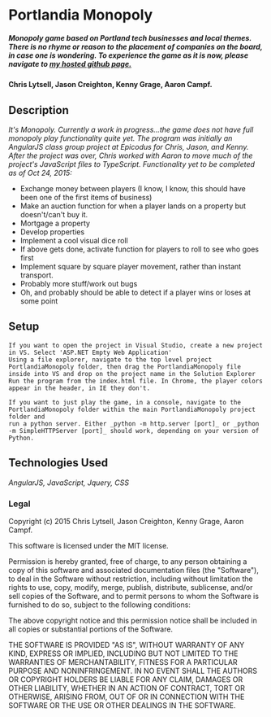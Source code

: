 # Portlandia Monopoly

##### _Monopoly game based on Portland tech businesses and local themes. There is no rhyme or reason to the placement of companies on the board, in case one is wondering. To experience the game as it is now, please navigate to [my hosted github page.](http://ludichrislyts.github.io/PortlandiaMonopolyGH)_

#### Chris Lytsell, Jason Creighton, Kenny Grage, Aaron Campf.

## Description

_It's Monopoly. Currently a work in progress...the game does not have full monopoly play functionality quite yet. The program was initially an AngularJS class group project at Epicodus for Chris, Jason, and Kenny.
After the project was over, Chris worked with Aaron to move much of the project's JavaScript files to TypeScript. Functionality yet to be completed as of Oct 24, 2015:_
* Exchange money between players (I know, I know, this should have been one of the first items of business)
* Make an auction function for when a player lands on a property but doesn't/can't buy it.
* Mortgage a property
* Develop properties
* Implement a cool visual dice roll
* If above gets done, activate function for players to roll to see who goes first
* Implement square by square player movement, rather than instant transport.
* Probably more stuff/work out bugs
* Oh, and probably should be able to detect if a player wins or loses at some point

## Setup
```
If you want to open the project in Visual Studio, create a new project in VS. Select 'ASP.NET Empty Web Application'
Using a file explorer, navigate to the top level project PortlandiaMonopoly folder, then drag the PortlandiaMonopoly file inside into VS and drop on the project name in the Solution Explorer
Run the program from the index.html file. In Chrome, the player colors appear in the header, in IE they don't.
```

```
If you want to just play the game, in a console, navigate to the PortlandiaMonopoly folder within the main PortlandiaMonopoly project folder and 
run a python server. Either _python -m http.server [port]_ or _python -m SimpleHTTPServer [port]_ should work, depending on your version of Python.

```

## Technologies Used

_AngularJS, JavaScript, Jquery, CSS_

### Legal



Copyright (c) 2015 Chris Lytsell, Jason Creighton, Kenny Grage, Aaron Campf.  

This software is licensed under the MIT license.

Permission is hereby granted, free of charge, to any person obtaining a copy
of this software and associated documentation files (the "Software"), to deal
in the Software without restriction, including without limitation the rights
to use, copy, modify, merge, publish, distribute, sublicense, and/or sell
copies of the Software, and to permit persons to whom the Software is
furnished to do so, subject to the following conditions:

The above copyright notice and this permission notice shall be included in
all copies or substantial portions of the Software.

THE SOFTWARE IS PROVIDED "AS IS", WITHOUT WARRANTY OF ANY KIND, EXPRESS OR
IMPLIED, INCLUDING BUT NOT LIMITED TO THE WARRANTIES OF MERCHANTABILITY,
FITNESS FOR A PARTICULAR PURPOSE AND NONINFRINGEMENT. IN NO EVENT SHALL THE
AUTHORS OR COPYRIGHT HOLDERS BE LIABLE FOR ANY CLAIM, DAMAGES OR OTHER
LIABILITY, WHETHER IN AN ACTION OF CONTRACT, TORT OR OTHERWISE, ARISING FROM,
OUT OF OR IN CONNECTION WITH THE SOFTWARE OR THE USE OR OTHER DEALINGS IN
THE SOFTWARE.
